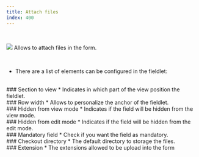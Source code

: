 ```yaml
---
title: Attach files
index: 400
---
```


    
<br />

<img src="/static/images/icons/file.gif" /> Allows to attach files in the form.

<br />

* There are a list of elements can be configured in the fieldlet:

<br />
### Section to view
* Indicates in which part of the view position the fieldlet.

<br />
### Row width
* Allows to personalize the anchor of the fieldlet.

<br />
### Hidden from view mode
* Indicates if the field will be hidden from the view mode.

<br />
### Hidden from edit mode
* Indicates if the field will be hidden from the edit mode.

<br />
### Mandatory field
* Check if you want the field as mandatory.

<br />
### Checkout directory
* The default directory to storage the files.

<br />
### Extension
* The extensions allowed to be upload into the form
